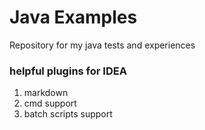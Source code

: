 Java Examples
========

Repository for my java tests and experiences


### helpful plugins for IDEA

1. markdown
2. cmd support
3. batch scripts support


[Markdown-Cheatsheet]: https://github.com/adam-p/markdown-here/wiki/Markdown-Cheatsheet

[link text itself]: http://www.reddit.com